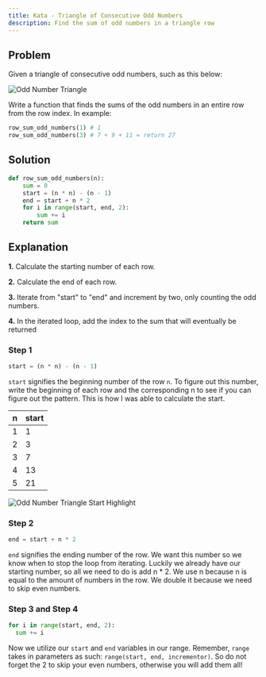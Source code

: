 ```yaml
---
title: Kata - Triangle of Consecutive Odd Numbers
description: Find the sum of odd numbers in a triangle row
---
```


## Problem

Given a triangle of consecutive odd numbers, such as this below:

![Odd Number Triangle](../../assets/odd-number-triangle.png)

Write a function that finds the sums of the odd numbers in an entire row from the row index. In example:

```python
row_sum_odd_numbers(1) # 1
row_sum_odd_numbers(3) # 7 + 9 + 11 = return 27
```

## Solution

```python
def row_sum_odd_numbers(n):
    sum = 0
    start = (n * n) - (n - 1)
    end = start + n * 2
    for i in range(start, end, 2):
        sum += i
    return sum
```

## Explanation

**1.** Calculate the starting number of each row.

**2.** Calculate the end of each row.

**3.** Iterate from "start" to "end" and increment by two, only counting the odd numbers.

**4.** In the iterated loop, add the index to the sum that will eventually be returned

### Step 1

```python
start = (n * n) - (n - 1)
```

`start` signifies the beginning number of the row `n`. To figure out this number, write the beginning of each row and the corresponding n to see if you can figure out the pattern. This is how I was able to calculate the start.

| n | start |
|---|-------|
| 1 | 1     |
| 2 | 3     |
| 3 | 7     |
| 4 | 13    |
| 5 | 21    |

![Odd Number Triangle Start Highlight](../../assets/odd-number-triangle-start-highlight.png)

### Step 2

```python
end = start + n * 2
```

`end` signifies the ending number of the row. We want this number so we know when to stop the loop from iterating. Luckily we already have our starting number, so all we need to do is add n * 2. We use n because n is equal to the amount of numbers in the row. We double it because we need to skip even numbers.

### Step 3 and Step 4

```python
for i in range(start, end, 2):
  sum += i
```

Now we utilize our `start` and `end` variables in our range. Remember, `range` takes in parameters as such: `range(start, end, incrementor)`. So do not forget the 2 to skip your even numbers, otherwise you will add them all! 